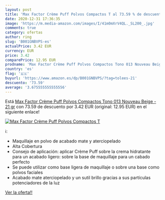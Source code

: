 ```yaml
---
layout: post
title: 'Max Factor Crème Puff Polvos Compactos T al 73.59 % de descuento'
date: 2020-12-31 17:36:35
image: 'https://m.media-amazon.com/images/I/41m0mXrV4QL._SL200_.jpg'
comments: true
category: ofertas
author: ring
slug: 'B001GNBVPS-es'
actualPrice: 3.42 EUR
currency: EUR
price: 3.42
comparePrice: 12.95 EUR
prodname: 'Max Factor Crème Puff Polvos Compactos Tono 013 Nouveau Beige - 21 gr'
country: 'es'
flag: '🇪🇸'
buyurl: 'https://www.amazon.es/dp/B001GNBVPS/?tag=tolees-21'
descuento: '73.59'
average: '3.675555555555556'
---
```


Está [Max Factor Crème Puff Polvos Compactos Tono 013 Nouveau Beige - 21 gr](https://www.amazon.es/dp/B001GNBVPS/?tag=tolees-21) con 73.59 de descuento por 3.42 EUR (original: 12.95 EUR) en el siguiente enlace!

[![Max Factor Crème Puff Polvos Compactos T](https://m.media-amazon.com/images/I/41m0mXrV4QL._SL200_.jpg)](https://www.amazon.es/dp/B001GNBVPS/?tag=tolees-21)

ℹ️:

- Maquillaje en polvo de acabado mate y aterciopelado
- Alta Cobertura
- Consejo de aplicación: aplicar Crème Puff sobre la crema hidratante para un acabado ligero: sobre la base de maquillaje para un cabado perfecto
- Se puede utilizar como base ligera de maquillaje o sobre una base como polvos faciales
- Acabado mate aterciopelado y un sutil brillo gracias a sus partículas potenciadores de la luz

[Ver la oferta!!](https://www.amazon.es/dp/B001GNBVPS/?tag=tolees-21)
